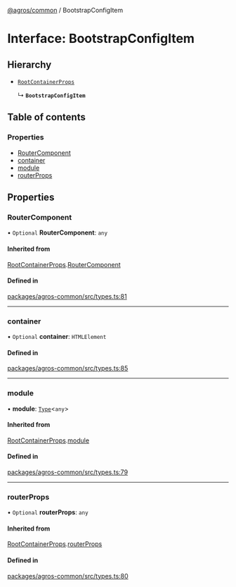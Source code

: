 [@agros/common](../index.md) / BootstrapConfigItem

# Interface: BootstrapConfigItem

## Hierarchy

- [`RootContainerProps`](RootContainerProps.md)

  ↳ **`BootstrapConfigItem`**

## Table of contents

### Properties

- [RouterComponent](BootstrapConfigItem.md#routercomponent)
- [container](BootstrapConfigItem.md#container)
- [module](BootstrapConfigItem.md#module)
- [routerProps](BootstrapConfigItem.md#routerprops)

## Properties

### <a id="routercomponent" name="routercomponent"></a> RouterComponent

• `Optional` **RouterComponent**: `any`

#### Inherited from

[RootContainerProps](RootContainerProps.md).[RouterComponent](RootContainerProps.md#routercomponent)

#### Defined in

[packages/agros-common/src/types.ts:81](https://github.com/agrosjs/agros/blob/74ff0ba/packages/agros-common/src/types.ts#L81)

___

### <a id="container" name="container"></a> container

• `Optional` **container**: `HTMLElement`

#### Defined in

[packages/agros-common/src/types.ts:85](https://github.com/agrosjs/agros/blob/74ff0ba/packages/agros-common/src/types.ts#L85)

___

### <a id="module" name="module"></a> module

• **module**: [`Type`](../index.md#type)<`any`\>

#### Inherited from

[RootContainerProps](RootContainerProps.md).[module](RootContainerProps.md#module)

#### Defined in

[packages/agros-common/src/types.ts:79](https://github.com/agrosjs/agros/blob/74ff0ba/packages/agros-common/src/types.ts#L79)

___

### <a id="routerprops" name="routerprops"></a> routerProps

• `Optional` **routerProps**: `any`

#### Inherited from

[RootContainerProps](RootContainerProps.md).[routerProps](RootContainerProps.md#routerprops)

#### Defined in

[packages/agros-common/src/types.ts:80](https://github.com/agrosjs/agros/blob/74ff0ba/packages/agros-common/src/types.ts#L80)
